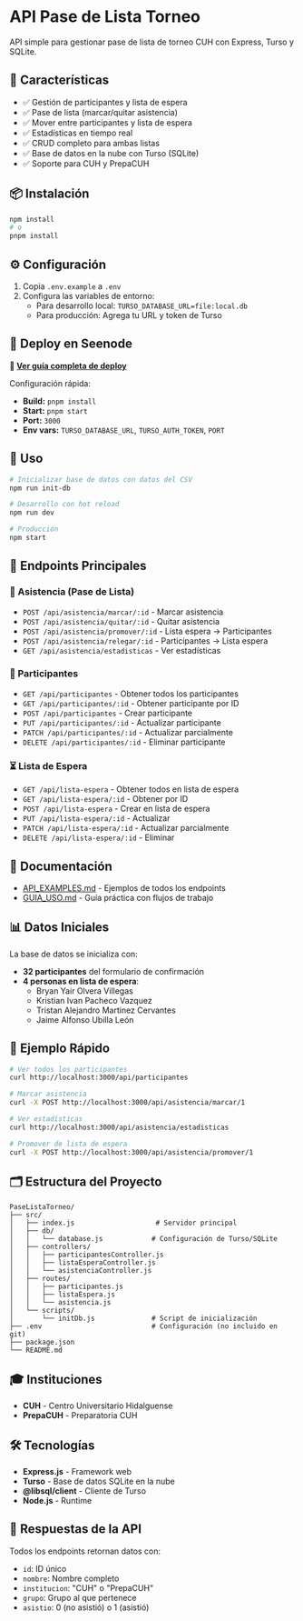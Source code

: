 # API Pase de Lista Torneo

API simple para gestionar pase de lista de torneo CUH con Express, Turso y SQLite.

## 🚀 Características

- ✅ Gestión de participantes y lista de espera
- ✅ Pase de lista (marcar/quitar asistencia)
- ✅ Mover entre participantes y lista de espera
- ✅ Estadísticas en tiempo real
- ✅ CRUD completo para ambas listas
- ✅ Base de datos en la nube con Turso (SQLite)
- ✅ Soporte para CUH y PrepaCUH

## 📦 Instalación

```bash
npm install
# o
pnpm install
```

## ⚙️ Configuración

1. Copia `.env.example` a `.env`
2. Configura las variables de entorno:
   - Para desarrollo local: `TURSO_DATABASE_URL=file:local.db`
   - Para producción: Agrega tu URL y token de Turso

## 🚀 Deploy en Seenode

**📄 [Ver guía completa de deploy](DEPLOY_SEENODE.md)**

Configuración rápida:
- **Build:** `pnpm install`
- **Start:** `pnpm start`
- **Port:** `3000`
- **Env vars:** `TURSO_DATABASE_URL`, `TURSO_AUTH_TOKEN`, `PORT`

## 🎯 Uso

```bash
# Inicializar base de datos con datos del CSV
npm run init-db

# Desarrollo con hot reload
npm run dev

# Producción
npm start
```

## 📡 Endpoints Principales

### 🎯 Asistencia (Pase de Lista)
- `POST /api/asistencia/marcar/:id` - Marcar asistencia
- `POST /api/asistencia/quitar/:id` - Quitar asistencia
- `POST /api/asistencia/promover/:id` - Lista espera → Participantes
- `POST /api/asistencia/relegar/:id` - Participantes → Lista espera
- `GET /api/asistencia/estadisticas` - Ver estadísticas

### 👥 Participantes
- `GET /api/participantes` - Obtener todos los participantes
- `GET /api/participantes/:id` - Obtener participante por ID
- `POST /api/participantes` - Crear participante
- `PUT /api/participantes/:id` - Actualizar participante
- `PATCH /api/participantes/:id` - Actualizar parcialmente
- `DELETE /api/participantes/:id` - Eliminar participante

### ⏳ Lista de Espera
- `GET /api/lista-espera` - Obtener todos en lista de espera
- `GET /api/lista-espera/:id` - Obtener por ID
- `POST /api/lista-espera` - Crear en lista de espera
- `PUT /api/lista-espera/:id` - Actualizar
- `PATCH /api/lista-espera/:id` - Actualizar parcialmente
- `DELETE /api/lista-espera/:id` - Eliminar

## 📖 Documentación

- [API_EXAMPLES.md](API_EXAMPLES.md) - Ejemplos de todos los endpoints
- [GUIA_USO.md](GUIA_USO.md) - Guía práctica con flujos de trabajo

## 📊 Datos Iniciales

La base de datos se inicializa con:
- **32 participantes** del formulario de confirmación
- **4 personas en lista de espera**:
  - Bryan Yair Olvera Villegas
  - Kristian Ivan Pacheco Vazquez
  - Tristan Alejandro Martinez Cervantes
  - Jaime Alfonso Ubilla León

## 🔧 Ejemplo Rápido

```bash
# Ver todos los participantes
curl http://localhost:3000/api/participantes

# Marcar asistencia
curl -X POST http://localhost:3000/api/asistencia/marcar/1

# Ver estadísticas
curl http://localhost:3000/api/asistencia/estadisticas

# Promover de lista de espera
curl -X POST http://localhost:3000/api/asistencia/promover/1
```

## 🗂️ Estructura del Proyecto

```
PaseListaTorneo/
├── src/
│   ├── index.js                    # Servidor principal
│   ├── db/
│   │   └── database.js            # Configuración de Turso/SQLite
│   ├── controllers/
│   │   ├── participantesController.js
│   │   ├── listaEsperaController.js
│   │   └── asistenciaController.js
│   ├── routes/
│   │   ├── participantes.js
│   │   ├── listaEspera.js
│   │   └── asistencia.js
│   └── scripts/
│       └── initDb.js              # Script de inicialización
├── .env                           # Configuración (no incluido en git)
├── package.json
└── README.md
```

## 🎓 Instituciones

- **CUH** - Centro Universitario Hidalguense
- **PrepaCUH** - Preparatoria CUH

## 🛠️ Tecnologías

- **Express.js** - Framework web
- **Turso** - Base de datos SQLite en la nube
- **@libsql/client** - Cliente de Turso
- **Node.js** - Runtime

## 📝 Respuestas de la API

Todos los endpoints retornan datos con:
- `id`: ID único
- `nombre`: Nombre completo
- `institucion`: "CUH" o "PrepaCUH"
- `grupo`: Grupo al que pertenece
- `asistio`: 0 (no asistió) o 1 (asistió)
